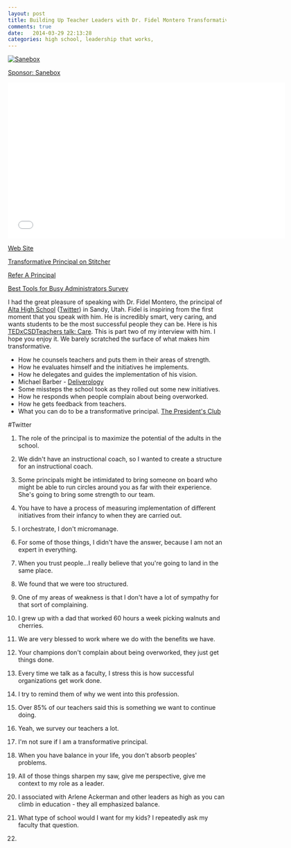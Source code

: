 ```yaml
---
layout: post
title: Building Up Teacher Leaders with Dr. Fidel Montero Transformative Principal 017  
comments: true
date:   2014-03-29 22:13:28
categories: high school, leadership that works,
---
```


<a href="http://mbsy.co/3jbnc" target="_blank" style="outline:none;border:none;"><img src="https://ambassador-api.s3.amazonaws.com/files/810_Sep_10_2013_00_08_29.jpg" alt="Sanebox" border="0" /></a>

[Sponsor: Sanebox](http://bit.ly/1mLVUtj)

<iframe style="border: none" src="//html5-player.libsyn.com/embed/destination/id/171591/height/360/width/640/theme/standard/direction/no/autoplay/no/autonext/no/thumbnail/yes/preload/no/no_addthis/no/" height="360" width="640" scrolling="no"  allowfullscreen webkitallowfullscreen mozallowfullscreen oallowfullscreen msallowfullscreen></iframe>

[Web Site](http://transformativeprincipal.com)

[Transformative Principal on Stitcher](http://www.stitcher.com/s?fid=44392&refid=stpr)

[Refer A Principal](https://docs.google.com/forms/d/1pI7a1e-rszZkDurFR2Jw9aXYjOX0XfCcJ-uTsgNiAmo/viewform)

[Best Tools for Busy Administrators Survey](https://docs.google.com/forms/d/12nqS30m-7PQ5BhlGSGrXoQrYwZ33bgulQRaXfUagC08/viewform)

I had the great pleasure of speaking with Dr. Fidel Montero, the principal of [Alta High School](http://ahs.canyonsdistrict.org) ([Twitter](https://twitter.com/altahighhawks)) in Sandy, Utah. Fidel is inspiring from the first moment that you speak with him. He is incredibly smart, very caring, and wants students to be the most successful people they can be. Here is his [TEDxCSDTeachers talk: Care](https://www.youtube.com/watch?v=8gFPOXgiygA). This is part two of my interview with him. I hope you enjoy it. We barely scratched the surface of what makes him transformative. 

* How he counsels teachers and puts them in their areas of strength. 
* How he evaluates himself and the initiatives he implements.
* How he delegates and guides the implementation of his vision.
* Michael Barber - [Deliverology](http://www.amazon.com/gp/product/1412989507/ref=as_li_ss_tl?ie=UTF8&camp=1789&creative=390957&creativeASIN=1412989507&linkCode=as2&tag=jethrojonesco-20)
* Some missteps the school took as they rolled out some new initiatives.
* How he responds when people complain about being overworked. 
* How he gets feedback from teachers.
* What you can do to be a transformative principal. [The President's Club](http://www.amazon.com/gp/product/1439127727/ref=as_li_ss_tl?ie=UTF8&camp=1789&creative=390957&creativeASIN=1439127727&linkCode=as2&tag=jethrojonesco-20)


#Twitter
1. The role of the principal is to maximize the potential of the adults in the school. 

1. We didn't have an instructional coach, so I wanted to create a structure for an instructional coach. 

1. Some principals might be intimidated to bring someone on board who might be able to run circles around you as far with their experience. She's going to bring some strength to our team. 

1. You have to have a process of measuring implementation of different initiatives from their infancy to when they are carried out. 

1. I orchestrate, I don't micromanage. 

1. For some of those things, I didn't have the answer, because I am not an expert in everything. 

1. When you trust people...I really believe that you're going to land in the same place. 

1. We found that we were too structured. 

1. One of my areas of weakness is that I don't have a lot of sympathy for that sort of complaining.

1. I grew up with a dad that worked 60 hours a week picking walnuts and cherries.

1. We are very blessed to work where we do with the benefits we have. 

1. Your champions don't complain about being overworked, they just get things done. 

1. Every time we talk as a faculty, I stress this is how successful organizations get work done. 

1. I try to remind them of why we went into this profession. 

1. Over 85% of our teachers said this is something we want to continue doing. 

1. Yeah, we survey our teachers a lot. 

1. I'm not sure if I am a transformative principal.

1. When you have balance in your life, you don't absorb peoples' problems. 

1. All of those things sharpen my saw, give me perspective, give me context to my role as a leader. 

1. I associated with Arlene Ackerman and other leaders as high as you can climb in education - they all emphasized balance.

1. What type of school would I want for my kids? I repeatedly ask my faculty that question. 

1. 